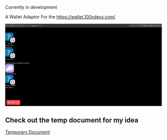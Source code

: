 Currently in development

A Wallet Adaptor For the https://wallet.100xdevs.com/

![Demo Image](public/demo.png)

## Check out the temp document for my idea

[Temporary Document](/tmp.txt)
